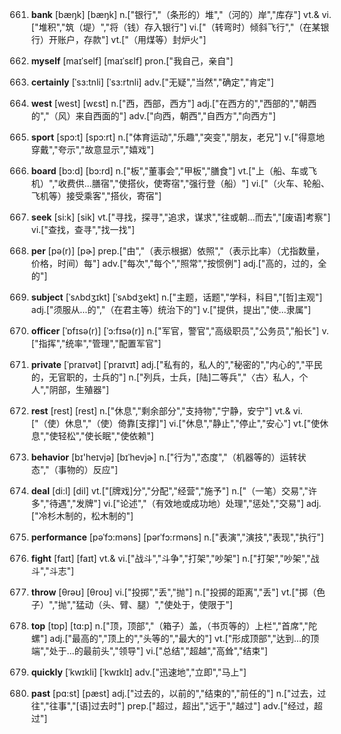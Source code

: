 661. **bank**
[bæŋk]  [bæŋk]
n.["银行","（条形的）堆","（河的）岸","库存"]  vt.& vi.["堆积","筑（堤）","将（钱）存入银行"]  vi.["（转弯时）倾斜飞行","（在某银行）开账户，存款"]  vt.["（用煤等）封炉火"]  

662. **myself**
[maɪˈself]  [maɪˈsɛlf]
pron.["我自己，亲自"]  

663. **certainly**
[ˈsɜ:tnli]  [ˈsɜ:rtnli]
adv.["无疑","当然","确定","肯定"]  

664. **west**
[west]  [wɛst]
n.["西，西部，西方"]  adj.["在西方的","西部的","朝西的","（风）来自西面的"]  adv.["向西，朝西","自西方","向西方"]  

665. **sport**
[spɔ:t]  [spɔ:rt]
n.["体育运动","乐趣","突变","朋友，老兄"]  v.["得意地穿戴","夸示","故意显示","嬉戏"]  

666. **board**
[bɔ:d]  [bɔ:rd]
n.["板","董事会","甲板","膳食"]  vt.["上（船、车或飞机）","收费供…膳宿","使搭伙，使寄宿","强行登（船）"]  vi.["（火车、轮船、飞机等）接受乘客","搭伙，寄宿"]  

667. **seek**
[si:k]  [sik]
vt.["寻找，探寻","追求，谋求","往或朝…而去","[废语]考察"]  vi.["查找，查寻","找一找"]  

668. **per**
[pə(r)]  [pɚ]
prep.["由","（表示根据）依照","（表示比率）（尤指数量，价格，时间）每"]  adv.["每次","每个","照常","按惯例"]  adj.["高的，过的，全的"]  

669. **subject**
[ˈsʌbdʒɪkt]  [ˈsʌbdʒekt]
n.["主题，话题","学科，科目","[哲]主观"]  adj.["须服从…的","（在君主等）统治下的"]  v.["提供，提出","使…隶属"]  

670. **officer**
[ˈɒfɪsə(r)]  [ˈɔ:fɪsə(r)]
n.["军官，警官","高级职员","公务员","船长"]  v.["指挥","统率","管理","配置军官"]  

671. **private**
[ˈpraɪvət]  [ˈpraɪvɪt]
adj.["私有的，私人的","秘密的","内心的","平民的，无官职的，士兵的"]  n.["列兵，士兵，[陆]二等兵","〈古〉私人，个人","阴部，生殖器"]  

672. **rest**
[rest]  [rest]
n.["休息","剩余部分","支持物","宁静，安宁"]  vt.& vi.["（使）休息","（使）倚靠[支撑]"]  vi.["休息","静止","停止","安心"]  vt.["使休息","使轻松","使长眠","使依赖"]  

673. **behavior**
[bɪ'heɪvjə]  [bɪˈhevjɚ]
n.["行为","态度","（机器等的）运转状态","（事物的）反应"]  

674. **deal**
[di:l]  [dil]
vt.["[牌戏]分","分配","经营","施予"]  n.["（一笔）交易","许多","待遇","发牌"]  vi.["论述","（有效地或成功地）处理","惩处","交易"]  adj.["冷杉木制的，松木制的"]  

675. **performance**
[pəˈfɔ:məns]  [pərˈfɔ:rməns]
n.["表演","演技","表现","执行"]  

676. **fight**
[faɪt]  [faɪt]
vt.& vi.["战斗","斗争","打架","吵架"]  n.["打架","吵架","战斗","斗志"]  

677. **throw**
[θrəʊ]  [θroʊ]
vi.["投掷","丢","抛"]  n.["投掷的距离","丢"]  vt.["掷（色子）","抛","猛动（头、臂、腿）","使处于，使限于"]  

678. **top**
[tɒp]  [tɑ:p]
n.["顶，顶部","（箱子）盖，（书页等的）上栏","首席","陀螺"]  adj.["最高的","顶上的","头等的","最大的"]  vt.["形成顶部","达到…的顶端","处于…的最前头","领导"]  vi.["总结","超越","高耸","结束"]  

679. **quickly**
[ˈkwɪkli]  [ˈkwɪklɪ]
adv.["迅速地","立即","马上"]  

680. **past**
[pɑ:st]  [pæst]
adj.["过去的，以前的","结束的","前任的"]  n.["过去，过往","往事","[语]过去时"]  prep.["超过，超出","远于","越过"]  adv.["经过，超过"]  

